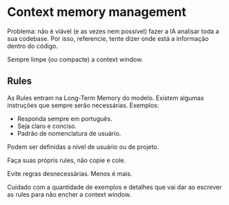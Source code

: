 # Context memory management

Problema: não é viável (e as vezes nem possível) fazer a IA analisar toda a sua codebase. Por isso, referencie, tente dizer onde está a informação dentro do código.

Sempre limpe (ou compacte) a context window.

## Rules

As Rules entram na Long-Term Memory do modelo.
Existem algumas instruções que sempre serão necessárias. Exemplos:

* Responda sempre em português.
* Seja claro e conciso.
* Padrão de nomenclatura de usuário.

Podem ser definidas a nível de usuário ou de projeto.

Faça suas própris rules, não copie e cole.

Evite regras desnecessárias. Menos é mais.

Cuidado com a quantidade de exemplos e detalhes que vai dar ao escrever as rules para não encher a context window.

